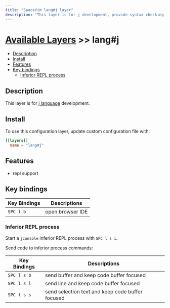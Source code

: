 ```yaml
---
title: "SpaceVim lang#j layer"
description: "This layer is for j development, provide syntax checking and repl support for j file."
---
```


# [Available Layers](../../) >> lang#j

<!-- vim-markdown-toc GFM -->

- [Description](#description)
- [Install](#install)
- [Features](#features)
- [Key bindings](#key-bindings)
  - [Inferior REPL process](#inferior-repl-process)

<!-- vim-markdown-toc -->

## Description

This layer is for [j language](https://www.jsoftware.com/#/) development.

## Install

To use this configuration layer, update custom configuration file with:

```toml
[[layers]]
  name = "lang#j"
```

## Features

- repl support

## Key bindings

| Key Bindings | Descriptions     |
| ------------ | ---------------- |
| `SPC l b`    | open browser IDE |

### Inferior REPL process

Start a `jconsole` inferior REPL process with `SPC l s i`.

Send code to inferior process commands:

| Key Bindings | Descriptions                                     |
| ------------ | ------------------------------------------------ |
| `SPC l s b`  | send buffer and keep code buffer focused         |
| `SPC l s l`  | send line and keep code buffer focused           |
| `SPC l s s`  | send selection text and keep code buffer focused |
